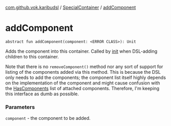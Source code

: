 [com.github.vok.karibudsl](../index.md) / [SpecialContainer](index.md) / [addComponent](.)

# addComponent

`abstract fun addComponent(component: <ERROR CLASS>): Unit`

Adds the component into this container. Called by [init](../init.md) when DSL-adding children to this container.

Note that there is no `removeComponent()` method nor any sort of support for listing of the components added via this
method. This is because the DSL only needs to add the components; the component list itself highly depends on the implementation
of the component and might cause confusion with the [HasComponents](#) list of attached components.
Therefore, I'm keeping this interface as dumb as possible.

### Parameters

`component` - the component to be added.